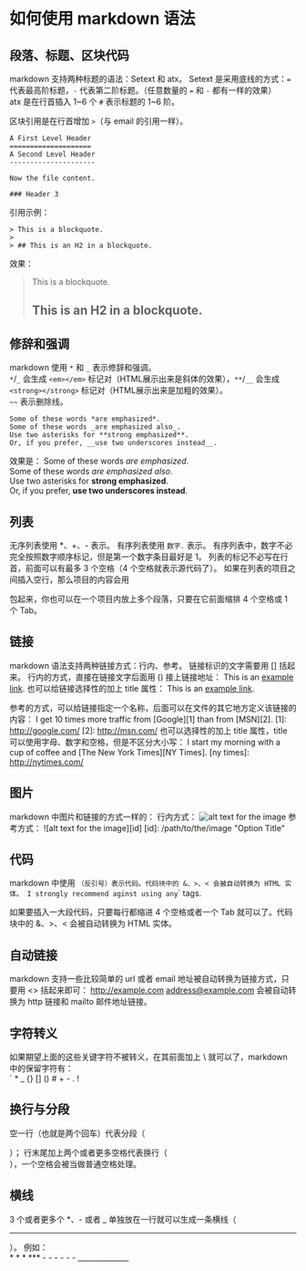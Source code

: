 # 如何使用 markdown 语法


## 段落、标题、区块代码
markdown 支持两种标题的语法：Setext 和 atx。
Setext 是采用底线的方式：`=` 代表最高阶标题，`-` 代表第二阶标题。（任意数量的 `=` 和 `-` 都有一样的效果）    
atx 是在行首插入 1~6 个 `#` 表示标题的 1~6 阶。

区块引用是在行首增加 `>`（与 email 的引用一样）。


    A First Level Header
    ====================
    A Second Level Header
    ---------------------
    
    Now the file content.
    
    ### Header 3
    
引用示例：  

    > This is a blockquote.
    >
    > ## This is an H2 in a blockquote.     

效果：
> This is a blockquote.
>
> ## This is an H2 in a blockquote.     


## 修辞和强调
markdown 使用 `*` 和 `_` 表示修辞和强调。    
`*`/`_` 会生成 `<em></em>` 标记对（HTML展示出来是斜体的效果），`**`/`__` 会生成 `<strong></strong>` 标记对（HTML展示出来是加粗的效果）。      
`~~` 表示删除线。       

    Some of these words *are emphasized*.       
    Some of these words _are emphasized also_.      
    Use two asterisks for **strong emphasized**.        
    Or, if you prefer, __use two underscores instead__.     

效果是：
Some of these words *are emphasized*.       
Some of these words _are emphasized also_.      
Use two asterisks for **strong emphasized**.        
Or, if you prefer, __use two underscores instead__.


## 列表

无序列表使用 *、+、- 表示。
有序列表使用 `数字.` 表示。
有序列表中，数字不必完全按照数字顺序标记，但是第一个数字条目最好是 1。
列表的标记不必写在行首，前面可以有最多 3 个空格（4 个空格就表示源代码了）。
如果在列表的项目之间插入空行，那么项目的内容会用 <p> 包起来，你也可以在一个项目内放上多个段落，只要在它前面缩排 4 个空格或 1 个 Tab。



## 链接
markdown 语法支持两种链接方式：行内、参考。
链接标识的文字需要用 [] 括起来。
行内的方式，直接在链接文字后面用 () 接上链接地址：
This is an [example link](http://leigao.org/).
也可以给链接选择性的加上 title 属性：
This is an [example link](http://leigao.org/ "Link Title").

参考的方式，可以给链接指定一个名称，后面可以在文件的其它地方定义该链接的内容：
I get 10 times more traffic from [Google][1] than from [MSN][2].
[1]: http://google.com/
[2]: http://msn.com/
也可以选择性的加上 title 属性，title 可以使用字母、数字和空格，但是不区分大小写：
I start my morning with a cup of coffee and [The New York Times][NY Times].
[ny times]: http://nytimes.com/



## 图片
markdown 中图片和链接的方式一样的：
行内方式：
![alt text for the image](/path/to/the/image "Option Title")
参考方式：
![alt text for the image][id]
[id]: /path/to/the/image "Option Title"



## 代码
markdown 中使用 ` （反引号）表示代码。代码块中的 &、>、< 会被自动转换为 HTML 实体。
I strongly recommend aginst using any `<blink>` tags.

如果要插入一大段代码，只要每行都缩进 4 个空格或者一个 Tab 就可以了。代码块中的 &、>、< 会被自动转换为 HTML 实体。



## 自动链接
markdown 支持一些比较简单的 url 或者 email 地址被自动转换为链接方式，只要用 <> 括起来即可：
<http://example.com>
<address@example.com>
会被自动转换为 http 链接和 mailto 邮件地址链接。



## 字符转义
如果期望上面的这些关键字符不被转义，在其前面加上 \ 就可以了，markdown 中的保留字符有：
    \
    `
    *
    _
    {}
    []
    ()
    #
    +
    -
    .
    !



## 换行与分段
空一行（也就是两个回车）代表分段（<p>）；
行末尾加上两个或者更多空格代表换行（<br/>），一个空格会被当做普通空格处理。



## <a id="hr"></a>横线
3 个或者更多个 *、- 或者 _ 单独放在一行就可以生成一条横线（<hr/>）。
例如：    
    * * *
    ***
    - - - - - -
    ______________





